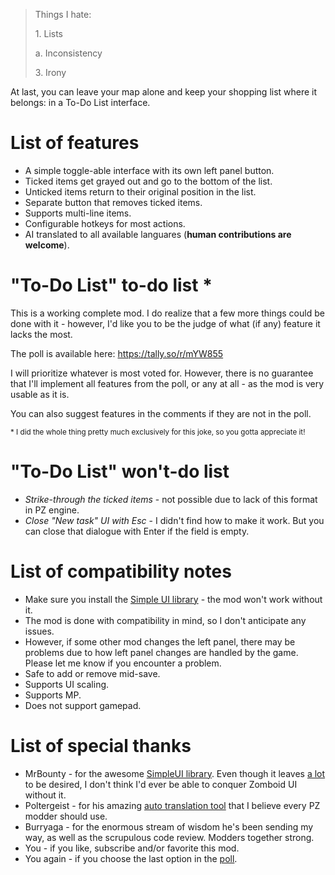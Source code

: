 > Things I hate:
> 
> 1\. Lists
> 
> a\. Inconsistency
> 
> 3\. Irony

At last, you can leave your map alone and keep your shopping list where it belongs: in a To-Do List interface.

# List of features

-   A simple toggle-able interface with its own left panel button.
-   Ticked items get grayed out and go to the bottom of the list.
-   Unticked items return to their original position in the list.
-   Separate button that removes ticked items.
-   Supports multi-line items.
-   Configurable hotkeys for most actions.
-   AI translated to all available languares (**human contributions are welcome**).
    

# "To-Do List" to-do list *

This is a working complete mod. I do realize that a few more things could be done with it - however, I'd like you to be the judge of what (if any) feature it lacks the most.

The poll is available here: https://tally.so/r/mYW855

I will prioritize whatever is most voted for. However, there is no guarantee that I'll implement all features from the poll, or any at all - as the mod is very usable as it is.

You can also suggest features in the comments if they are not in the poll.

 <sub>\* I did the whole thing pretty much exclusively for this joke, so you gotta appreciate it!</sub>

# "To-Do List" won't-do list

-   *Strike-through the ticked items* - not possible due to lack of this format in PZ engine.
-   *Close "New task" UI with Esc* - I didn't find how to make it work. But you can close that dialogue with Enter if the field is empty.

# List of compatibility notes

-   Make sure you install the [Simple UI library](https://steamcommunity.com/sharedfiles/filedetails/?id=2760035814) - the mod won't work without it.    
-   The mod is done with compatibility in mind, so I don't anticipate any issues.
-   However, if some other mod changes the left panel, there may be problems due to how left panel changes are handled by the game. Please let me know if you encounter a problem.
-   Safe to add or remove mid-save.
-   Supports UI scaling.
-   Supports MP.
-   Does not support gamepad.

# List of special thanks

-   MrBounty - for the awesome [SimpleUI library](https://steamcommunity.com/sharedfiles/filedetails/?id=2760035814). Even though it leaves [a lot](https://github.com/MrBounty/PZ-UI_API/issues) to be desired, I don't think I'd ever be able to conquer Zomboid UI without it.
-   Poltergeist - for his amazing [auto translation tool](https://github.com/Poltergeist-PZ-Modding/pz-translator) that I believe every PZ modder should use.
-   Burryaga - for the enormous stream of wisdom he's been sending my way, as well as the scrupulous code review. Modders together strong.
-   You - if you like, subscribe and/or favorite this mod.
-   You again - if you choose the last option in the [poll](https://tally.so/r/mYW855).

